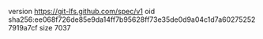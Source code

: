version https://git-lfs.github.com/spec/v1
oid sha256:ee068f726de85e9da14ff7b95628ff73e35de0d9a04c1d7a602752527919a7cf
size 7037
